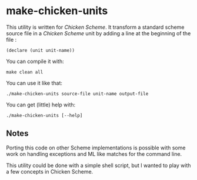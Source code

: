 make-chicken-units
==================

This utility is written for _Chicken Scheme_. It transform a standard scheme source file in a _Chicken Scheme_ unit by adding a line at the beginning of the file :

	(declare (unit unit-name))

You can compile it with:

	make clean all

You can use it like that:

	./make-chicken-units source-file unit-name output-file

You can get (little) help with:

	./make-chicken-units [--help]

Notes
-----

Porting this code on other Scheme implementations is possible with some work on handling exceptions and ML like matches for the command line.

This utility could be done with a simple shell script, but I wanted to play with a few concepts in Chicken Scheme.

